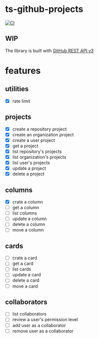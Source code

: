 # ts-github-projects

[![CI][github-actions-image]][github-actions-link]

[github-actions-image]:https://github.com/9sako6/ts-github-projects/workflows/CI/badge.svg
[github-actions-link]:https://github.com/9sako6/ts-github-projects/actions?query=workflow%3ACI

## WIP

The library is built with [GitHub REST API v3](https://developer.github.com/v3/projects/)


# features

## utilities

- [x] rate limit

## projects

- [x] create a repository project
- [x] create an organization project
- [x] create a user project
- [x] get a project
- [x] list repository's projects
- [x] list organization's projects
- [x] list user's projects
- [x] update a project
- [x] delete a project

## columns

- [x] crate a column
- [ ] get a column
- [ ] list columns
- [ ] update a column
- [ ] delete a column
- [ ] move a column

## cards

- [ ] crate a card
- [ ] get a card
- [ ] list cards
- [ ] update a card
- [ ] delete a card
- [ ] move a card

## collaborators

- [ ] list collaborators
- [ ] review a user's permission level
- [ ] add user as a collaborator
- [ ] remove user as a collaborator
